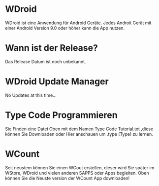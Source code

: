 # WDroid
WDroid ist eine Anwendung für Android Geräte.
Jedes Androit Gerät mit einer Android Version 9.0 oder höher kann die App nutzen.

# Wann ist der Release?
Das Release Datum ist noch unbekannt.

# WDroid Update Manager
No Updates at this time...

# Type Code Programmieren
Sie Finden eine Datei Oben mit dem Namen Type Code Tutorial.txt ,diese können Sie Downloaden oder Hier anschauen um .type (Type) zu lernen.

# WCount
Seit neustem können Sie einen WCout  erstellen, dieser wird Sie später im WStore, WDroid und vielen anderen SAPPS oder Apps begleiten. Oben können Sie die Neuste version der WCount App downloaden!
